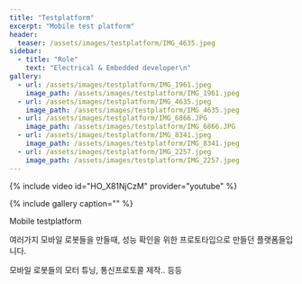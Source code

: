 ```yaml
---
title: "Testplatform"
excerpt: "Mobile test platform"
header:
  teaser: /assets/images/testplatform/IMG_4635.jpeg
sidebar:
  - title: "Role"
    text: "Electrical & Embedded developer\n"
gallery:
  - url: /assets/images/testplatform/IMG_1961.jpeg
    image_path: /assets/images/testplatform/IMG_1961.jpeg
  - url: /assets/images/testplatform/IMG_4635.jpeg
    image_path: /assets/images/testplatform/IMG_4635.jpeg
  - url: /assets/images/testplatform/IMG_6866.JPG
    image_path: /assets/images/testplatform/IMG_6866.JPG
  - url: /assets/images/testplatform/IMG_8341.jpeg
    image_path: /assets/images/testplatform/IMG_8341.jpeg
  - url: /assets/images/testplatform/IMG_2257.jpeg
    image_path: /assets/images/testplatform/IMG_2257.jpeg
---
```


{% include video id="HO_X81NjCzM" provider="youtube" %}

{% include gallery caption="" %}

Mobile testplatform

여러가지 모바일 로봇들을 만들때, 성능 확인을 위한 프로토타입으로 만들던 플랫폼들입니다. 

모바일 로봇들의 모터 튜닝, 통신프로토콜 제작.. 등등

